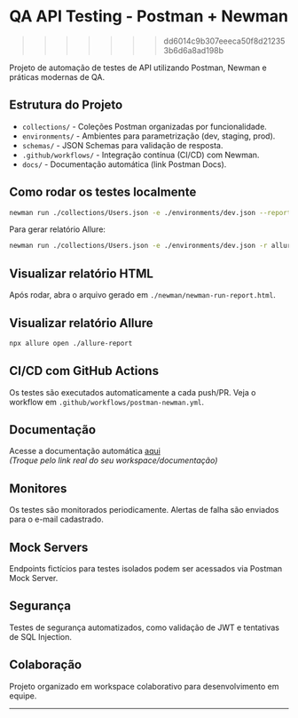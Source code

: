 # QA API Testing - Postman + Newman
>>>>>>> dd6014c9b307eeeca50f8d212353b6d6a8ad198b

Projeto de automação de testes de API utilizando Postman, Newman e práticas modernas de QA.

## Estrutura do Projeto

- `collections/` - Coleções Postman organizadas por funcionalidade.
- `environments/` - Ambientes para parametrização (dev, staging, prod).
- `schemas/` - JSON Schemas para validação de resposta.
- `.github/workflows/` - Integração contínua (CI/CD) com Newman.
- `docs/` - Documentação automática (link Postman Docs).

## Como rodar os testes localmente

```bash
newman run ./collections/Users.json -e ./environments/dev.json --reporters cli,html
```

Para gerar relatório Allure:
```bash
newman run ./collections/Users.json -e ./environments/dev.json -r allure
```

## Visualizar relatório HTML

Após rodar, abra o arquivo gerado em `./newman/newman-run-report.html`.

## Visualizar relatório Allure

```bash
npx allure open ./allure-report
```

## CI/CD com GitHub Actions

Os testes são executados automaticamente a cada push/PR. Veja o workflow em `.github/workflows/postman-newman.yml`.

## Documentação

Acesse a documentação automática [aqui](https://www.postman.com/your-workspace/docs)  
*(Troque pelo link real do seu workspace/documentação)*

## Monitores

Os testes são monitorados periodicamente. Alertas de falha são enviados para o e-mail cadastrado.

## Mock Servers

Endpoints fictícios para testes isolados podem ser acessados via Postman Mock Server.

## Segurança

Testes de segurança automatizados, como validação de JWT e tentativas de SQL Injection.

## Colaboração

Projeto organizado em workspace colaborativo para desenvolvimento em equipe.

---